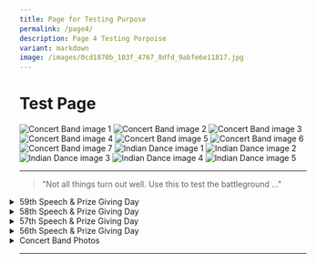 ```yaml
---
title: Page for Testing Purpose
permalink: /page4/
description: Page 4 Testing Porpoise
variant: markdown
image: /images/0cd1870b_103f_4767_8dfd_9abfe6e11817.jpg
---
```

# Test Page

  <div class="list">
    <img alt="Concert Band image 1" src="https://staging-lite.d3o5f2eggdqz6.amplifyapp.com/images/Our%20Curriculum/Non%20Academic%20Programmes/CoCurricular%20Activities/Performing%20Arts/Concert%20Band/ConcertBand2025_1.jpg">
    <img alt="Concert Band image 2" src="https://staging-lite.d3o5f2eggdqz6.amplifyapp.com/images/Our%20Curriculum/Non%20Academic%20Programmes/CoCurricular%20Activities/Performing%20Arts/Concert%20Band/ConcertBand2025_2.jpg">
    <img alt="Concert Band image 3" src="https://staging-lite.d3o5f2eggdqz6.amplifyapp.com/images/Our%20Curriculum/Non%20Academic%20Programmes/CoCurricular%20Activities/Performing%20Arts/Concert%20Band/ConcertBand2025_3.jpg">
    <img alt="Concert Band image 4" src="https://staging-lite.d3o5f2eggdqz6.amplifyapp.com/images/Our%20Curriculum/Non%20Academic%20Programmes/CoCurricular%20Activities/Performing%20Arts/Concert%20Band/ConcertBand2025_4.jpg">
    <img alt="Concert Band image 5" src="https://staging-lite.d3o5f2eggdqz6.amplifyapp.com/images/Our%20Curriculum/Non%20Academic%20Programmes/CoCurricular%20Activities/Performing%20Arts/Concert%20Band/ConcertBand2025_5.jpg">
    <img alt="Concert Band image 6" src="https://staging-lite.d3o5f2eggdqz6.amplifyapp.com/images/Our%20Curriculum/Non%20Academic%20Programmes/CoCurricular%20Activities/Performing%20Arts/Concert%20Band/ConcertBand2025_6.jpg">
    <img alt="Concert Band image 7" src="https://staging-lite.d3o5f2eggdqz6.amplifyapp.com/images/Our%20Curriculum/Non%20Academic%20Programmes/CoCurricular%20Activities/Performing%20Arts/Concert%20Band/ConcertBand2025_7.jpg">
    <img alt="Indian Dance image 1" src="https://staging-lite.d3o5f2eggdqz6.amplifyapp.com/images/Our%20Curriculum/Non%20Academic%20Programmes/CoCurricular%20Activities/Performing%20Arts/Indian%20Dance/Indian_Dance_2025_1.jpg">
    <img alt="Indian Dance image 2" src="https://staging-lite.d3o5f2eggdqz6.amplifyapp.com/images/Our%20Curriculum/Non%20Academic%20Programmes/CoCurricular%20Activities/Performing%20Arts/Indian%20Dance/indian_dance_2025_9.jpg">
    <img alt="Indian Dance image 3" src="https://staging-lite.d3o5f2eggdqz6.amplifyapp.com/images/Our%20Curriculum/Non%20Academic%20Programmes/CoCurricular%20Activities/Performing%20Arts/Indian%20Dance/indian_dance_2025_0.jpg">
    <img alt="Indian Dance image 4" src="https://staging-lite.d3o5f2eggdqz6.amplifyapp.com/images/Our%20Curriculum/Non%20Academic%20Programmes/CoCurricular%20Activities/Performing%20Arts/Indian%20Dance/indian_dance_2025_2.jpg">
    <img alt="Indian Dance image 5" src="https://staging-lite.d3o5f2eggdqz6.amplifyapp.com/images/Our%20Curriculum/Non%20Academic%20Programmes/CoCurricular%20Activities/Performing%20Arts/Indian%20Dance/indian_dance_2025_5.jpg">
</div>
<hr>
 

<blockquote>"Not all things turn out well. Use this to test the battleground ..."</blockquote>

<details class="details">
    <summary class="details__summary">59th Speech &amp; Prize Giving Day</summary>
    <div class="details__content">
        <a href="https://www.youtube.com/watch?v=iivxaYHg7HY">
            <img alt="59th Speech &amp; Prize Giving Day - Full Performance 26 May 2024" src="https://res.cloudinary.com/marcomontalbano/image/upload/v1717727983/video_to_markdown/images/youtube--iivxaYHg7HY-c05b58ac6eb4c4700831b2b3070cd403.jpg">
        </a>
        <a href="https://www.youtube.com/watch?v=vXqtR-VJkn4">
            <img alt="Highlights from 59th Speech &amp; Prize Giving Day" src="https://res.cloudinary.com/marcomontalbano/image/upload/v1717728267/video_to_markdown/images/youtube--vXqtR-VJkn4-c05b58ac6eb4c4700831b2b3070cd403.jpg">
        </a>
    </div>
</details>

<details class="details">
    <summary class="details__summary">58th Speech &amp; Prize Giving Day</summary>
    <div class="details__content">
        <p>At the durian feast held on 31st July 2019, our staff were spoiled for choices. With a variety of fruits to choose from, the King of fruits was definitely the favourite. Staff who tried the Mao Shan Wang (MSW) durian, known to be the premium type, commented on its rich, bitter and heavily rich flavour.</p>
        <p>It was indeed a great way to end the day and we had an enjoyable bonding session over the feasting.</p>
        <img alt="Many happy and contented faces after a fruitful feast" src="https://www.yiochukangsec.moe.edu.sg/images/Our%20Family/Staff/SWC%20Activities/Social/S17.png">
        <img alt="Many happy and contented faces after a fruitful feast" src="https://www.yiochukangsec.moe.edu.sg/images/Our%20Family/Staff/SWC%20Activities/Social/S18.png">
        <img alt="Many happy and contented faces after a fruitful feast" src="https://www.yiochukangsec.moe.edu.sg/images/Our%20Family/Staff/SWC%20Activities/Social/S19.png">
    </div>
</details>

<details class="details">
    <summary class="details__summary">57th Speech &amp; Prize Giving Day</summary>
    <div class="details__content">
        <a href="https://www.youtube.com/watch?v=_WaoEa4PJzU">
            <img alt="Highlights from 57th Speech &amp; Prize Giving Day" src="https://res.cloudinary.com/marcomontalbano/image/upload/v1717728764/video_to_markdown/images/youtube--_WaoEa4PJzU-c05b58ac6eb4c4700831b2b3070cd403.jpg">
        </a>
    </div>
</details>

<details class="details">
    <summary class="details__summary">56th Speech &amp; Prize Giving Day</summary>
    <div class="details__content">
        <a href="https://www.youtube.com/watch?v=aHeeaGQKlwQ">
            <img alt="Highlights from 56th Speech &amp; Prize Giving Day" src="/images/Our%20Story/Speech%20Day/56SpeechDay.jpg">
        </a>
    </div>
</details>

<details class="details details--open">
    <summary class="details__summary">Concert Band Photos</summary>
    <div class="details__content">
        <div class="list">
            <img alt="Concert Band image 1" src="image1.jpg">
            <img alt="Concert Band image 2" src="image2.jpg">
        </div>
    </div>
</details>

<hr>

<style>
html {
  size-interpolation: allow-keywords;
	}
.table {
    width: 100%;
    border-collapse: collapse;
    font-family: Arial, sans-serif;
}

.table__header {
    background-color: #f2f2f2;
    padding: 10px;
    text-align: left;
    border-bottom: 2px solid #ddd;
}

.table__header-title {
    margin: 0;
}

.table__cell {
    padding: 10px;
    border-bottom: 1px solid #ddd;
    max-width: 300px;
    word-wrap: break-word;
}

.details {
    margin: 0;
    transition-behavior: allow-discrete; /* Allow discrete animations */
}

.details__summary {
    list-style-position: outside;
}

.details__summary-marker {
    font-size: 0.8em;
    color: #555;
}

.details__content {
    block-size: 0; /* Logical height */
    transition: block-size 1s, content-visibility 1s; /* Smooth animations for content */
    padding-block: 0.5rem;
}

.details--open .details__content {
    block-size: auto; /* Automatically expand content */
}

.list {
    columns: 300px;
    margin-bottom: 10px;
}
</style>